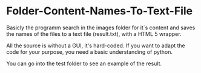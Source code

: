 # Folder-Content-Names-To-Text-File

Basicly the programm search in the images folder for it´s content and saves the names of the files to a text file (result.txt), with a HTML 5 wrapper.

All the source is without a GUI, it's hard-coded. If you want to adapt the code for your purpose, you need a basic understanding of python.

You can go into the test folder to see an example of the result.
